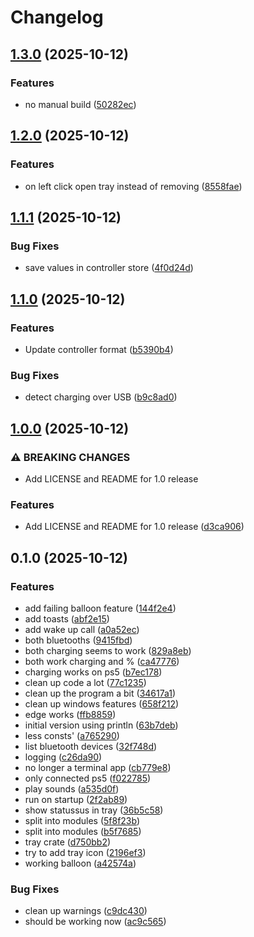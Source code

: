 # Changelog

## [1.3.0](https://github.com/JorSanders/ps-battery/compare/v1.2.0...v1.3.0) (2025-10-12)


### Features

* no manual build ([50282ec](https://github.com/JorSanders/ps-battery/commit/50282ecb30919d5fe93d1818fd343878ed595486))

## [1.2.0](https://github.com/JorSanders/ps-battery/compare/v1.1.1...v1.2.0) (2025-10-12)


### Features

* on left click open tray instead of removing ([8558fae](https://github.com/JorSanders/ps-battery/commit/8558fae0a73ea60b6623606ba65ce91015881e4b))

## [1.1.1](https://github.com/JorSanders/ps-battery/compare/v1.1.0...v1.1.1) (2025-10-12)


### Bug Fixes

* save values in controller store ([4f0d24d](https://github.com/JorSanders/ps-battery/commit/4f0d24d44dea39231e39dad2c43276451c500c6b))

## [1.1.0](https://github.com/JorSanders/ps-battery/compare/v1.0.0...v1.1.0) (2025-10-12)


### Features

* Update controller format ([b5390b4](https://github.com/JorSanders/ps-battery/commit/b5390b40c4d8b32f544a494143aabe468511a451))


### Bug Fixes

* detect charging over USB ([b9c8ad0](https://github.com/JorSanders/ps-battery/commit/b9c8ad091fcad507b068ed74a60eed535877cb8a))

## [1.0.0](https://github.com/JorSanders/ps-battery/compare/v0.1.0...v1.0.0) (2025-10-12)


### ⚠ BREAKING CHANGES

* Add LICENSE and README for 1.0 release

### Features

* Add LICENSE and README for 1.0 release ([d3ca906](https://github.com/JorSanders/ps-battery/commit/d3ca9061fe8a9463bdf5acc3a8ffc5a46734407d))

## 0.1.0 (2025-10-12)


### Features

* add failing balloon feature ([144f2e4](https://github.com/JorSanders/ps-battery/commit/144f2e423581446f17a80599919f92560f853e59))
* add toasts ([abf2e15](https://github.com/JorSanders/ps-battery/commit/abf2e15d314e9bf4eab2c7b25451d292c7027901))
* add wake up call ([a0a52ec](https://github.com/JorSanders/ps-battery/commit/a0a52ec2cdc16d386541de0230677e030051e066))
* both bluetooths ([9415fbd](https://github.com/JorSanders/ps-battery/commit/9415fbd0e555c259bd61271c93f5f344ad9dc638))
* both charging seems to work ([829a8eb](https://github.com/JorSanders/ps-battery/commit/829a8eb64c05418d1e414b1ee80703af21257af1))
* both work charging and % ([ca47776](https://github.com/JorSanders/ps-battery/commit/ca47776a7f8ba53b3e1ea6a6bd0b399b064bf7e0))
* charging works on ps5 ([b7ec178](https://github.com/JorSanders/ps-battery/commit/b7ec178a79c6ad34a11c095d9277280a391fae44))
* clean up code a lot ([77c1235](https://github.com/JorSanders/ps-battery/commit/77c1235058aca2c277e9c03a23957703746fe87d))
* clean up the program a bit ([34617a1](https://github.com/JorSanders/ps-battery/commit/34617a17e6c17e2c04f7ccfa7cd9f314b870ba89))
* clean up windows features ([658f212](https://github.com/JorSanders/ps-battery/commit/658f212ea2f4516632930aff868200bc1963df8e))
* edge works ([ffb8859](https://github.com/JorSanders/ps-battery/commit/ffb8859656d36df39463a484ac870bf41c4e5219))
* initial version using println ([63b7deb](https://github.com/JorSanders/ps-battery/commit/63b7deb59cdaf543443cb24c3d5d16d75d8bf04a))
* less consts' ([a765290](https://github.com/JorSanders/ps-battery/commit/a76529094d11dd37dc9e981578cc7af0b3845a92))
* list bluetooth devices ([32f748d](https://github.com/JorSanders/ps-battery/commit/32f748d17003979000b2e80b1aabdead6fbbe40a))
* logging ([c26da90](https://github.com/JorSanders/ps-battery/commit/c26da90f578a818b2c0d5654345715a2772427b7))
* no longer a terminal app ([cb779e8](https://github.com/JorSanders/ps-battery/commit/cb779e8a6c52e7d226c52988b3baf59b685dd10e))
* only connected ps5 ([f022785](https://github.com/JorSanders/ps-battery/commit/f022785f2891b10d06077b8f3a4dc9e1d435f9be))
* play sounds ([a535d0f](https://github.com/JorSanders/ps-battery/commit/a535d0f7e966d58dce4c7ee1d4682e20c7e0f7c4))
* run on startup ([2f2ab89](https://github.com/JorSanders/ps-battery/commit/2f2ab89727e16c925a8fafc54d47dc91e363656c))
* show statussus in tray ([36b5c58](https://github.com/JorSanders/ps-battery/commit/36b5c581e838da6c006bcbf9495237b0f08f6bdb))
* split into modules ([5f8f23b](https://github.com/JorSanders/ps-battery/commit/5f8f23b402419137b65bb3692fb72bdb229a61ab))
* split into modules ([b5f7685](https://github.com/JorSanders/ps-battery/commit/b5f7685316e1388da6eb9296d7fc527eb694e316))
* tray crate ([d750bb2](https://github.com/JorSanders/ps-battery/commit/d750bb2fa6daaf604937279d35ef5e52f9fb3c23))
* try to add tray icon ([2196ef3](https://github.com/JorSanders/ps-battery/commit/2196ef35bf1de5752c9305f5202ace56d97a87ec))
* working balloon ([a42574a](https://github.com/JorSanders/ps-battery/commit/a42574a1adb29a483af49690e512058a4949b648))


### Bug Fixes

* clean up warnings ([c9dc430](https://github.com/JorSanders/ps-battery/commit/c9dc43047e291fc44f76e7043f78574d80a26681))
* should be working now ([ac9c565](https://github.com/JorSanders/ps-battery/commit/ac9c565fe8cecd363f4143622fb18375b24df50b))
